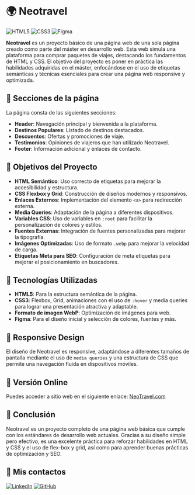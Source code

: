 # 🌍 Neotravel

![HTML5](https://img.shields.io/badge/-HTML5-E34F26?style=for-the-badge&logo=html5&logoColor=white)
![CSS3](https://img.shields.io/badge/-CSS3-1572B6?style=for-the-badge&logo=css3&logoColor=white)
![Figma](https://img.shields.io/badge/-Figma-F7DF1E?style=for-the-badge&logo=figma&logoColor=black)

**Neotravel** es un proyecto básico de una página web de una sola página creado
como parte del máster en desarrollo web. Esta web simula una plataforma para
comprar paquetes de viajes, destacando los fundamentos de HTML y CSS. El
objetivo del proyecto es poner en práctica las habilidades adquiridas en el
máster, enfocándose en el uso de etiquetas semánticas y técnicas esenciales para
crear una página web responsive y optimizada.

## 📑 Secciones de la página

La página consta de las siguientes secciones:

- **Header**: Navegación principal y bienvenida a la plataforma.
- **Destinos Populares**: Listado de destinos destacados.
- **Descuentos**: Ofertas y promociones de viaje.
- **Testimonios**: Opiniones de viajeros que han utilizado Neotravel.
- **Footer**: Información adicional y enlaces de contacto.

## 🚀 Objetivos del Proyecto

- **HTML Semántico**: Uso correcto de etiquetas para mejorar la accesibilidad y
  estructura.
- **CSS Flexbox y Grid**: Construcción de diseños modernos y responsivos.
- **Enlaces Externos**: Implementación del elemento `<a>` para redirección
  externa.
- **Media Queries**: Adaptación de la página a diferentes dispositivos.
- **Variables CSS**: Uso de variables en `:root` para facilitar la
  personalización de colores y estilos.
- **Fuentes Externas**: Integración de fuentes personalizadas para mejorar la
  tipografía.
- **Imágenes Optimizadas**: Uso de formato `.webp` para mejorar la velocidad de
  carga.
- **Etiquetas Meta para SEO**: Configuración de meta etiquetas para mejorar el
  posicionamiento en buscadores.

## 📐 Tecnologías Utilizadas

- **HTML5**: Para la estructura semántica de la página.
- **CSS3**: Flexbox, Grid, animaciones con el uso de `:hover` y media queries
  para lograr una presentación atractiva y adaptable.
- **Formato de imagen WebP**: Optimización de imágenes para web.
- **Figma**: Para el diseño inicial y selección de colores, fuentes y más.

## 📱 Responsive Design

El diseño de Neotravel es responsive, adaptándose a diferentes tamaños de
pantalla mediante el uso de `media queries` y una estructura de CSS que permite
una navegación fluida en dispositivos móviles.

## 🔗 Versión Online

Puedes acceder a sitio web en el siguiente enlace:
[NeoTravel.com](https://neotravel-master.netlify.app/)

## 🎉 Conclusión

Neotravel es un proyecto completo de una página web básica que cumple con los
estándares de desarrollo web actuales. Gracias a su diseño simple pero efectivo,
es una excelente práctica para reforzar habilidades en HTML y CSS y el uso de
flex-box y grid, así como para aprender buenas prácticas de optimización y SEO.

## 🏅 Mis contactos

[![LinkedIn](https://img.shields.io/badge/-LinkedIn-0A66C2?style=for-the-badge&logo=linkedin&logoColor=white)](https://www.linkedin.com/in/mario-valverde-web-developer/)
[![GitHub](https://img.shields.io/badge/-GitHub-181717?style=for-the-badge&logo=github&logoColor=white)](https://github.com/MarioRivVal)

